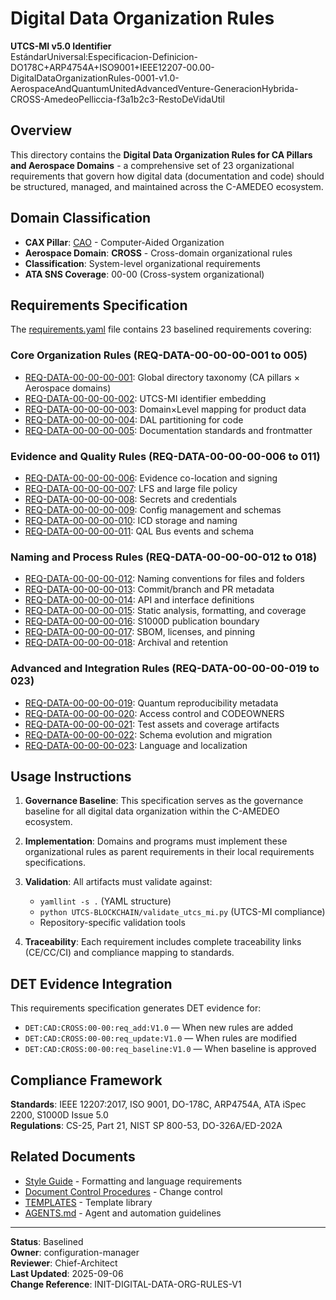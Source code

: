 # Digital Data Organization Rules

**UTCS-MI v5.0 Identifier**  
EstándarUniversal:Especificacion-Definicion-DO178C+ARP4754A+ISO9001+IEEE12207-00.00-DigitalDataOrganizationRules-0001-v1.0-AerospaceAndQuantumUnitedAdvancedVenture-GeneracionHybrida-CROSS-AmedeoPelliccia-f3a1b2c3-RestoDeVidaUtil

## Overview

This directory contains the **Digital Data Organization Rules for CA Pillars and Aerospace Domains** - a comprehensive set of 23 organizational requirements that govern how digital data (documentation and code) should be structured, managed, and maintained across the C-AMEDEO ecosystem.

## Domain Classification

- **CAX Pillar**: [CAO](../../CAO) - Computer-Aided Organization
- **Aerospace Domain**: **CROSS** - Cross-domain organizational rules
- **Classification**: System-level organizational requirements
- **ATA SNS Coverage**: 00-00 (Cross-system organizational)

## Requirements Specification

The [requirements.yaml](requirements.yaml) file contains 23 baselined requirements covering:

### Core Organization Rules (REQ-DATA-00-00-00-001 to 005)
- [REQ-DATA-00-00-00-001](requirements.yaml): Global directory taxonomy (CA pillars × Aerospace domains)
- [REQ-DATA-00-00-00-002](requirements.yaml): UTCS-MI identifier embedding
- [REQ-DATA-00-00-00-003](requirements.yaml): Domain×Level mapping for product data  
- [REQ-DATA-00-00-00-004](requirements.yaml): DAL partitioning for code
- [REQ-DATA-00-00-00-005](requirements.yaml): Documentation standards and frontmatter

### Evidence and Quality Rules (REQ-DATA-00-00-00-006 to 011)
- [REQ-DATA-00-00-00-006](requirements.yaml): Evidence co-location and signing
- [REQ-DATA-00-00-00-007](requirements.yaml): LFS and large file policy
- [REQ-DATA-00-00-00-008](requirements.yaml): Secrets and credentials
- [REQ-DATA-00-00-00-009](requirements.yaml): Config management and schemas
- [REQ-DATA-00-00-00-010](requirements.yaml): ICD storage and naming
- [REQ-DATA-00-00-00-011](requirements.yaml): QAL Bus events and schema

### Naming and Process Rules (REQ-DATA-00-00-00-012 to 018)
- [REQ-DATA-00-00-00-012](requirements.yaml): Naming conventions for files and folders
- [REQ-DATA-00-00-00-013](requirements.yaml): Commit/branch and PR metadata
- [REQ-DATA-00-00-00-014](requirements.yaml): API and interface definitions
- [REQ-DATA-00-00-00-015](requirements.yaml): Static analysis, formatting, and coverage
- [REQ-DATA-00-00-00-016](requirements.yaml): S1000D publication boundary
- [REQ-DATA-00-00-00-017](requirements.yaml): SBOM, licenses, and pinning
- [REQ-DATA-00-00-00-018](requirements.yaml): Archival and retention

### Advanced and Integration Rules (REQ-DATA-00-00-00-019 to 023)
- [REQ-DATA-00-00-00-019](requirements.yaml): Quantum reproducibility metadata
- [REQ-DATA-00-00-00-020](requirements.yaml): Access control and CODEOWNERS
- [REQ-DATA-00-00-00-021](requirements.yaml): Test assets and coverage artifacts
- [REQ-DATA-00-00-00-022](requirements.yaml): Schema evolution and migration
- [REQ-DATA-00-00-00-023](requirements.yaml): Language and localization

## Usage Instructions

1. **Governance Baseline**: This specification serves as the governance baseline for all digital data organization within the C-AMEDEO ecosystem.

2. **Implementation**: Domains and programs must implement these organizational rules as parent requirements in their local requirements specifications.

3. **Validation**: All artifacts must validate against:
   - `yamllint -s .` (YAML structure)
   - `python UTCS-BLOCKCHAIN/validate_utcs_mi.py` (UTCS-MI compliance)
   - Repository-specific validation tools

4. **Traceability**: Each requirement includes complete traceability links (CE/CC/CI) and compliance mapping to standards.

## DET Evidence Integration

This requirements specification generates DET evidence for:
- `DET:CAD:CROSS:00-00:req_add:V1.0` — When new rules are added
- `DET:CAD:CROSS:00-00:req_update:V1.0` — When rules are modified  
- `DET:CAD:CROSS:00-00:req_baseline:V1.0` — When baseline is approved

## Compliance Framework

**Standards**: IEEE 12207:2017, ISO 9001, DO-178C, ARP4754A, ATA iSpec 2200, S1000D Issue 5.0  
**Regulations**: CS-25, Part 21, NIST SP 800-53, DO-326A/ED-202A

## Related Documents

- [Style Guide](../../STYLE-GUIDE.md) - Formatting and language requirements
- [Document Control Procedures](../../DOCUMENT-CONTROL-PROCEDURES.md) - Change control
- [TEMPLATES](../../TEMPLATES.md) - Template library
- [AGENTS.md](../../../AGENTS.md) - Agent and automation guidelines

---
**Status**: Baselined  
**Owner**: configuration-manager  
**Reviewer**: Chief-Architect  
**Last Updated**: 2025-09-06  
**Change Reference**: INIT-DIGITAL-DATA-ORG-RULES-V1